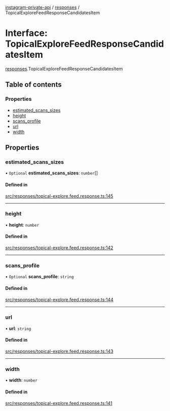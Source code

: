 [instagram-private-api](../../README.md) / [responses](../../modules/responses.md) / TopicalExploreFeedResponseCandidatesItem

# Interface: TopicalExploreFeedResponseCandidatesItem

[responses](../../modules/responses.md).TopicalExploreFeedResponseCandidatesItem

## Table of contents

### Properties

- [estimated\_scans\_sizes](TopicalExploreFeedResponseCandidatesItem.md#estimated_scans_sizes)
- [height](TopicalExploreFeedResponseCandidatesItem.md#height)
- [scans\_profile](TopicalExploreFeedResponseCandidatesItem.md#scans_profile)
- [url](TopicalExploreFeedResponseCandidatesItem.md#url)
- [width](TopicalExploreFeedResponseCandidatesItem.md#width)

## Properties

### estimated\_scans\_sizes

• `Optional` **estimated\_scans\_sizes**: `number`[]

#### Defined in

[src/responses/topical-explore.feed.response.ts:145](https://github.com/Nerixyz/instagram-private-api/blob/b3351b9/src/responses/topical-explore.feed.response.ts#L145)

___

### height

• **height**: `number`

#### Defined in

[src/responses/topical-explore.feed.response.ts:142](https://github.com/Nerixyz/instagram-private-api/blob/b3351b9/src/responses/topical-explore.feed.response.ts#L142)

___

### scans\_profile

• `Optional` **scans\_profile**: `string`

#### Defined in

[src/responses/topical-explore.feed.response.ts:144](https://github.com/Nerixyz/instagram-private-api/blob/b3351b9/src/responses/topical-explore.feed.response.ts#L144)

___

### url

• **url**: `string`

#### Defined in

[src/responses/topical-explore.feed.response.ts:143](https://github.com/Nerixyz/instagram-private-api/blob/b3351b9/src/responses/topical-explore.feed.response.ts#L143)

___

### width

• **width**: `number`

#### Defined in

[src/responses/topical-explore.feed.response.ts:141](https://github.com/Nerixyz/instagram-private-api/blob/b3351b9/src/responses/topical-explore.feed.response.ts#L141)
